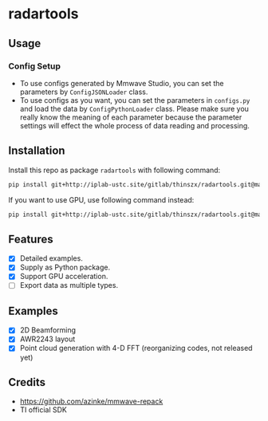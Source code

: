 # radartools

## Usage

### Config Setup

- To use configs generated by Mmwave Studio, you can set the parameters by `ConfigJSONLoader` class.
- To use configs as you want, you can set the parameters in `configs.py` and load the data by `ConfigPythonLoader` class. Please make sure you really know the meaning of each parameter because the parameter settings will effect the whole process of data reading and processing.

## Installation

Install this repo as package `radartools` with following command:
```bash
pip install git+http://iplab-ustc.site/gitlab/thinszx/radartools.git@main#subdirectory=radartools
```

If you want to use GPU, use following command instead:
```bash
pip install git+http://iplab-ustc.site/gitlab/thinszx/radartools.git@main#subdirectory=radartools[gpu]
```

## Features

- [x] Detailed examples.
- [x] Supply as Python package.
- [x] Support GPU acceleration.
- [ ] Export data as multiple types.

## Examples

- [x] 2D Beamforming
- [x] AWR2243 layout
- [x] Point cloud generation with 4-D FFT (reorganizing codes, not released yet)

## Credits

- <https://github.com/azinke/mmwave-repack>
- TI official SDK
